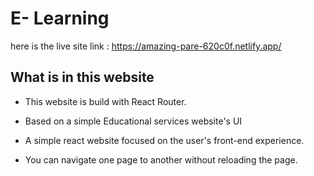 # E- Learning

here is the live site link : 
https://amazing-pare-620c0f.netlify.app/

## What is in this website 
- This website is build with React Router.

- Based on a simple Educational services website's UI

- A simple react website focused on the user's front-end experience.

- You can navigate one page to another without reloading the page.
